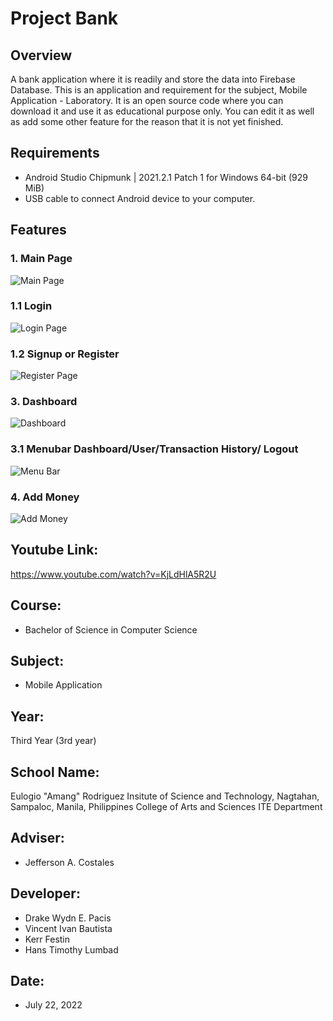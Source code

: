 # Project Bank

## Overview
A bank application where it is readily and store the data into Firebase Database. This is an application and requirement for the subject, Mobile Application - Laboratory. It is an open source code where you can download it and use it as educational purpose only.
You can edit it as well as add some other feature for the reason that it is not yet finished.

## Requirements
*   Android Studio Chipmunk | 2021.2.1 Patch 1 for Windows 64-bit (929 MiB)
*   USB cable to connect Android device to your computer.

## Features
### 1. Main Page
![Main Page](https://user-images.githubusercontent.com/109353425/179288120-c14f3fcc-e04d-4e2d-978f-6a3b39457ff0.jpg)

### 1.1 Login 
![Login Page](https://user-images.githubusercontent.com/109353425/179288388-da6ac721-6e1a-48f1-871a-6a4a519f9b69.jpg)

### 1.2 Signup or Register
![Register Page](https://user-images.githubusercontent.com/109353425/179288480-f9d339d2-8c71-480e-a664-b537e32e115c.jpg)

### 3. Dashboard
![Dashboard](https://user-images.githubusercontent.com/109353425/179288541-331880b1-22c1-468b-8241-5b09bb8d90ee.jpg)

### 3.1 Menubar Dashboard/User/Transaction History/ Logout
![Menu Bar](https://user-images.githubusercontent.com/109353425/179288587-e05596b3-c4d3-444d-8eec-67eeee4e5789.jpg)

### 4. Add Money
![Add Money](https://user-images.githubusercontent.com/109353425/179288638-4149119f-58c2-4151-82cd-5712a83f8970.jpg)

## Youtube Link:
https://www.youtube.com/watch?v=KjLdHlA5R2U

## Course: 
* Bachelor of Science in Computer Science

## Subject:
* Mobile Application

## Year:
Third Year (3rd year)

## School Name:
Eulogio "Amang" Rodriguez Insitute of Science and Technology, Nagtahan, Sampaloc, Manila, Philippines
College of Arts and Sciences
ITE Department

## Adviser: 
* Jefferson A. Costales

## Developer:
* Drake Wydn E. Pacis
* Vincent Ivan Bautista
* Kerr Festin
* Hans Timothy Lumbad

## Date: 
* July 22, 2022
